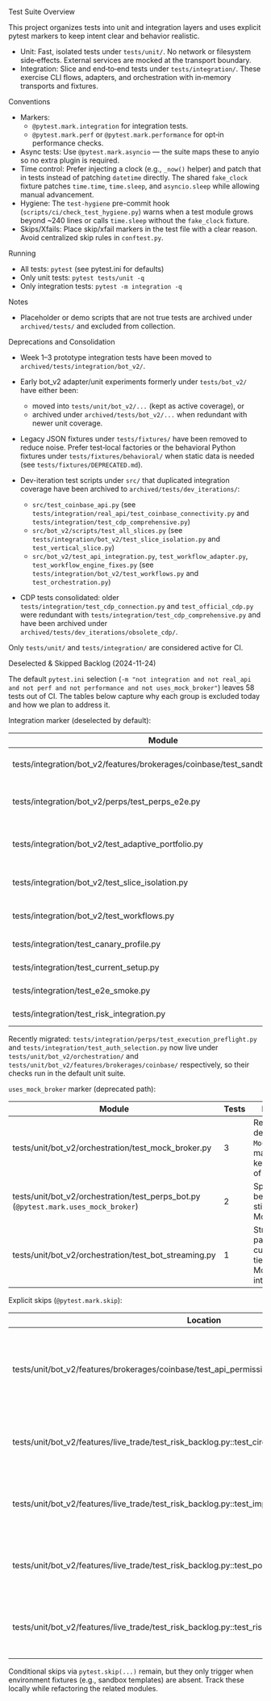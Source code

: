 Test Suite Overview

This project organizes tests into unit and integration layers and uses explicit pytest markers to keep intent clear and behavior realistic.

- Unit: Fast, isolated tests under `tests/unit/`. No network or filesystem side‑effects. External services are mocked at the transport boundary.
- Integration: Slice and end‑to‑end tests under `tests/integration/`. These exercise CLI flows, adapters, and orchestration with in‑memory transports and fixtures.

Conventions

- Markers:
  - `@pytest.mark.integration` for integration tests.
  - `@pytest.mark.perf` or `@pytest.mark.performance` for opt‑in performance checks.
- Async tests: Use `@pytest.mark.asyncio` — the suite maps these to anyio so no extra plugin is required.
- Time control: Prefer injecting a clock (e.g., `_now()` helper) and patch that in tests instead of patching `datetime` directly. The shared `fake_clock` fixture patches `time.time`, `time.sleep`, and `asyncio.sleep` while allowing manual advancement.
- Hygiene: The `test-hygiene` pre-commit hook (`scripts/ci/check_test_hygiene.py`) warns when a test module grows beyond ~240 lines or calls `time.sleep` without the `fake_clock` fixture.
- Skips/Xfails: Place skip/xfail markers in the test file with a clear reason. Avoid centralized skip rules in `conftest.py`.

Running

- All tests: `pytest` (see pytest.ini for defaults)
- Only unit tests: `pytest tests/unit -q`
- Only integration tests: `pytest -m integration -q`

Notes

- Placeholder or demo scripts that are not true tests are archived under `archived/tests/` and excluded from collection.

Deprecations and Consolidation

- Week 1–3 prototype integration tests have been moved to `archived/tests/integration/bot_v2/`.
- Early bot_v2 adapter/unit experiments formerly under `tests/bot_v2/` have either been:
  - moved into `tests/unit/bot_v2/...` (kept as active coverage), or
  - archived under `archived/tests/bot_v2/...` when redundant with newer unit coverage.
- Legacy JSON fixtures under `tests/fixtures/` have been removed to reduce noise. Prefer test‑local factories or the behavioral Python fixtures under `tests/fixtures/behavioral/` when static data is needed (see `tests/fixtures/DEPRECATED.md`).

- Dev-iteration test scripts under `src/` that duplicated integration coverage have been archived to `archived/tests/dev_iterations/`:
  - `src/test_coinbase_api.py` (see `tests/integration/real_api/test_coinbase_connectivity.py` and `tests/integration/test_cdp_comprehensive.py`)
  - `src/bot_v2/scripts/test_all_slices.py` (see `tests/integration/bot_v2/test_slice_isolation.py` and `test_vertical_slice.py`)
  - `src/bot_v2/test_api_integration.py`, `test_workflow_adapter.py`, `test_workflow_engine_fixes.py` (see `tests/integration/bot_v2/test_workflows.py` and `test_orchestration.py`)

- CDP tests consolidated: older `tests/integration/test_cdp_connection.py` and `test_official_cdp.py` were redundant with `tests/integration/test_cdp_comprehensive.py` and have been archived under `archived/tests/dev_iterations/obsolete_cdp/`.

Only `tests/unit/` and `tests/integration/` are considered active for CI.

Deselected & Skipped Backlog (2024-11-24)

The default `pytest.ini` selection (`-m "not integration and not real_api and not perf and not performance and not uses_mock_broker"`) leaves 58 tests out of CI. The tables below capture why each group is excluded today and how we plan to address it.

Integration marker (deselected by default):

| Module | Tests | Blocker | Disposition |
| --- | --- | --- | --- |
| tests/integration/bot_v2/features/brokerages/coinbase/test_sandbox_smoke.py | 2 | Requires live sandbox credentials and optional order placement env toggles | Keep opt-in (run only with explicit sandbox vars) |
| tests/integration/bot_v2/perps/test_perps_e2e.py | 1 | Perps cycle still gated behind `COINBASE_ENABLE_DERIVATIVES` + INTX access | Keep opt-in; document INTX requirement |
| tests/integration/bot_v2/test_adaptive_portfolio.py | 6 | Script-style suite; no external deps but mixes concerns and includes CLI shim | Refactor into smaller unit slices and delete script harness |
| tests/integration/bot_v2/test_slice_isolation.py | 10 | Acts as static analysis for slice hygiene; better enforced via tooling | Replace with lint check; remove from pytest once tool exists |
| tests/integration/bot_v2/test_workflows.py | 7 | Exercises `bot_v2.workflows` (flagged `__experimental__ = True`) | Leave deselected until workflows graduate from experimental |
| tests/integration/test_canary_profile.py | 15 | Heavy guard simulations but only use in-memory doubles | Split into focused unit tests and keep a slim integration smoke |
| tests/integration/test_current_setup.py | 0 | Legacy diagnostic script, not a real pytest module | Remove (move instructions to docs) |
| tests/integration/test_e2e_smoke.py | 1 | Full CLI spin-up; slower but valuable regression | Keep opt-in (nightly/scheduled) |
| tests/integration/test_risk_integration.py | 3 | Bot-level risk checks duplicating unit behavior | Migrate assertions into `tests/unit/bot_v2/live_trade/` |

Recently migrated: `tests/integration/perps/test_execution_preflight.py` and `tests/integration/test_auth_selection.py` now live under `tests/unit/bot_v2/orchestration/` and `tests/unit/bot_v2/features/brokerages/coinbase/` respectively, so their checks run in the default unit suite.

`uses_mock_broker` marker (deprecated path):

| Module | Tests | Blocker | Disposition |
| --- | --- | --- | --- |
| tests/unit/bot_v2/orchestration/test_mock_broker.py | 3 | Relies on deprecated `MockBroker`; marker keeps it out of CI | Decide whether to retire MockBroker or swap in DeterministicBroker, then re-enable |
| tests/unit/bot_v2/orchestration/test_perps_bot.py (`@pytest.mark.uses_mock_broker`) | 2 | Specific behaviors still stub via MockBroker | Convert to deterministic broker fixture and drop marker |
| tests/unit/bot_v2/orchestration/test_bot_streaming.py | 1 | Streaming path currently tied to MockBroker internals | Extract interface-friendly fixture and re-enable |

Explicit skips (`@pytest.mark.skip`):

| Location | Scope | Reason | Disposition |
| --- | --- | --- | --- |
| tests/unit/bot_v2/features/brokerages/coinbase/test_api_permissions.py::test_live_permission_check | test | Needs real Advanced Trade credentials; opt-in only | Marked `real_api`; runs in scheduled suites, otherwise skips when creds absent |
| tests/unit/bot_v2/features/live_trade/test_risk_backlog.py::test_circuit_breakers_placeholder | test | Circuit breaker APIs not yet implemented | `xfail` placeholder with TODO(2025-01-31) to implement |
| tests/unit/bot_v2/features/live_trade/test_risk_backlog.py::test_impact_cost_placeholder | test | Impact cost methods missing | `xfail` placeholder with TODO(2025-01-31) to implement |
| tests/unit/bot_v2/features/live_trade/test_risk_backlog.py::test_position_sizing_placeholder | test | Dynamic position sizing backlog | `xfail` placeholder with TODO(2025-01-31) to implement |
| tests/unit/bot_v2/features/live_trade/test_risk_backlog.py::test_risk_metrics_placeholder | test | Risk metrics aggregation missing | `xfail` placeholder with TODO(2025-01-31) to implement |

Conditional skips via `pytest.skip(...)` remain, but they only trigger when environment fixtures (e.g., sandbox templates) are absent. Track these locally while refactoring the related modules.
